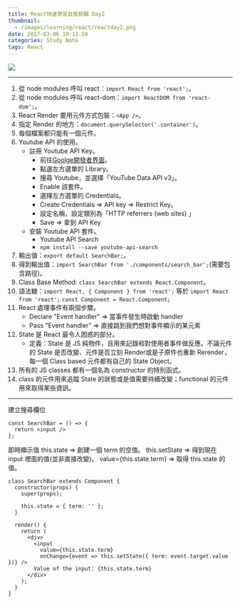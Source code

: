```yaml
---
title: React快速學習自我挑戰 Day2
thumbnail:
  - /images/learning/react/reactday2.png
date: 2017-03-06 10:13:59
categories: Study Note
tags: React
---
```

<img src="/images/learning/react/reactday2.png">

***
1. 從 node modules 呼叫 react：`import React from 'react';`。
2. 從 node modules 呼叫 react-dom：`import ReactDOM from 'react-dom';`。
3. React Render 要用元件方式包裝：`<App />`。
4. 指定 Render 的地方：`document.querySelector('.container')`。
5. 每個檔案都只能有一個元件。
6. Youtube API 的使用。
    - 註冊 Youtube API Key。
        * 前往[Goolge開發者界面](https://console.developers.google.com)。
        * 點選左方選單的 Library。
        * 搜尋 Youtube，並選擇「YouTube Data API v3」。
        * Enable 該套件。
        * 選擇左方選單的 Credentials。
        * Create Credentials => API key => Restrict Key。
        * 設定名稱，設定類別為「HTTP referrers (web sites) 」
        * Save => 拿到 API Key
    - 安裝 Youtube API 套件。
        * Youtube API Search
        * `npm install --save youtube-api-search`
7. 輸出值：`export default SearchBar;`。
8. 得到輸出值：`import SearchBar from './components/search_bar';`(需要包含路徑)。
9. Class Base Method: `class SearchBar extends React.Component`。
10. 語法糖：`import React, { Component } from 'react';` 等於
    `import React from 'react';`
    `const Component = React.Component;`
11. React 處理事件有兩個步驟。
    - Declare "Event handler" => 當事件發生時啟動 handler
    - Pass "Event handler" => 直接跳到我們想對事件顯示的某元素
12. State 是 React 最令人困惑的部分。
    - 定義：State 是 JS 純物件，且用來記錄和對使用者事件做反應。不論元件的 State 是否改變、元件是否立刻 Render或是子原件也重新 Rerender，每一個 Class based 元件都有自己的 State Object。
13. 所有的 JS classes 都有一個名為 constructor 的特別函式。
14. class 的元件用來追蹤 State 的狀態或是值需要持續改變；functional 的元件用來取得某些資訊。

***
建立搜尋欄位
```
const SearchBar = () => {
  return <input />
};
```
即時顯示值
this.state => 創建一個 term 的空值。
this.setState => 得到現在 input 裡面的值(並非直接改變)。
value={this.state.term} => 取得 this.state 的值。
```
class SearchBar extends Component {
  constructor(props) {
    super(props);

    this.state = { term: '' };
  }

  render() {
    return (
      <div>
        <input
          value={this.state.term}
          onChange={event => this.setState({ term: event.target.value })} />
        Value of the input: {this.state.term}
      </div>
    );
  }
}
```
